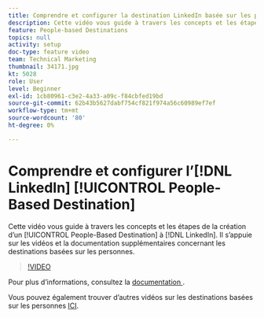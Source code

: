 ```yaml
---
title: Comprendre et configurer la destination LinkedIn basée sur les personnes
description: Cette vidéo vous guide à travers les concepts et les étapes de la création d’une destination LinkedIn basée sur les personnes. Il s’appuie sur les vidéos et la documentation supplémentaires concernant les destinations basées sur les personnes.
feature: People-based Destinations
topics: null
activity: setup
doc-type: feature video
team: Technical Marketing
thumbnail: 34171.jpg
kt: 5028
role: User
level: Beginner
exl-id: 1cb80961-c3e2-4a33-a09c-f84cbfed19bd
source-git-commit: 62b43b5627dabf754cf821f974a56c60989ef7ef
workflow-type: tm+mt
source-wordcount: '80'
ht-degree: 0%

---
```


# Comprendre et configurer l’[!DNL LinkedIn] [!UICONTROL People-Based Destination]

Cette vidéo vous guide à travers les concepts et les étapes de la création d’un [!UICONTROL People-Based Destination] à [!DNL LinkedIn]. Il s’appuie sur les vidéos et la documentation supplémentaires concernant les destinations basées sur les personnes.

>[!VIDEO](https://video.tv.adobe.com/v/38424/?quality=12&captions=fre_fr)

Pour plus d’informations, consultez la [ documentation ](https://experienceleague.adobe.com/docs/audience-manager/user-guide/features/destinations/people-based/people-based-destinations-overview.html?lang=fr).

Vous pouvez également trouver d’autres vidéos sur les destinations basées sur les personnes [ICI](https://adobe.ly/aamlearnpbd).
